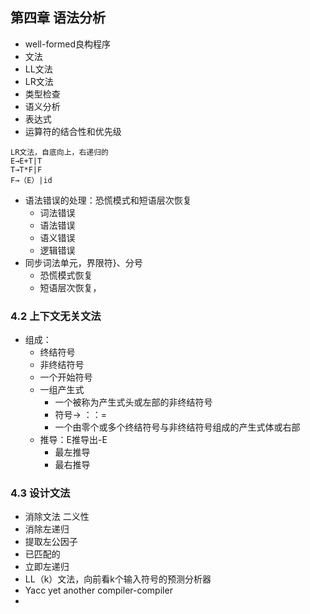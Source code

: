 ## 第四章 语法分析  
  - well-formed良构程序  
  - 文法  
  - LL文法
  - LR文法  
  - 类型检查
  - 语义分析  
  - 表达式  
  - 运算符的结合性和优先级  
~~~  
LR文法，自底向上，右递归的  
E→E+T|T
T→T*F|F
F→（E）|id
~~~  
  - 语法错误的处理：恐慌模式和短语层次恢复  
    - 词法错误
    - 语法错误  
    - 语义错误  
    - 逻辑错误  
  - 同步词法单元，界限符}、分号  
    - 恐慌模式恢复
    - 短语层次恢复，  
### 4.2 上下文无关文法  
- 组成：
  - 终结符号  
  - 非终结符号  
  - 一个开始符号  
  - 一组产生式  
    - 一个被称为产生式头或左部的非终结符号  
    - 符号→  ：：=  
    - 一个由零个或多个终结符号与非终结符号组成的产生式体或右部  
  - 推导：E推导出-E  
    - 最左推导  
    - 最右推导
### 4.3 设计文法  
- 消除文法 二义性  
- 消除左递归  
- 提取左公因子  
- 已匹配的    
- 立即左递归  
- LL（k）文法，向前看k个输入符号的预测分析器  
- Yacc yet another compiler-compiler  
- 
